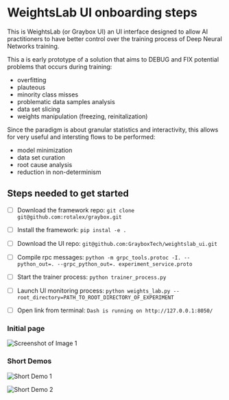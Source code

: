# WeightsLab UI onboarding steps
This is WeightsLab (or Graybox UI) an UI interface designed to allow AI
practitioners to have better control over the training process of
Deep Neural Networks training.

This a is early prototype of a solution that aims to DEBUG and FIX potential
problems that occurs during training:
* overfitting
* plauteous
* minority class misses
* problematic data samples analysis
* data set slicing
* weights manipulation (freezing, reinitalization)

Since the paradigm is about granular statistics and interactivity, this allows
for very useful and intersting flows to be performed:
* model minimization
* data set curation
* root cause analysis
* reduction in non-determinism


## Steps needed to get started
- [ ] Download the framework repo:
```git clone git@github.com:rotalex/graybox.git```
- [ ] Install the framework:
```pip instal -e .```
- [ ] Download the UI repo:
```git@github.com:GrayboxTech/weightslab_ui.git```
- [ ] Compile rpc messages:
```python -m grpc_tools.protoc -I. --python_out=. --grpc_python_out=. experiment_service.proto```
- [ ] Start the trainer process:
```python trainer_process.py```
- [ ] Launch UI monitoring process:
```python weights_lab.py --root_directory=PATH_TO_ROOT_DIRECTORY_OF_EXPERIMENT```
- [ ] Open link from terminal:
``` Dash is running on http://127.0.0.1:8050/ ```


### Initial page
![Screenshot of Image 1](screen-shots/hyper_and_plots.png)

### Short Demos
![Short Demo 1](screen-shots/reinits.gif)

![Short Demo 2](screen-shots/data-model-manipulation.gif)


